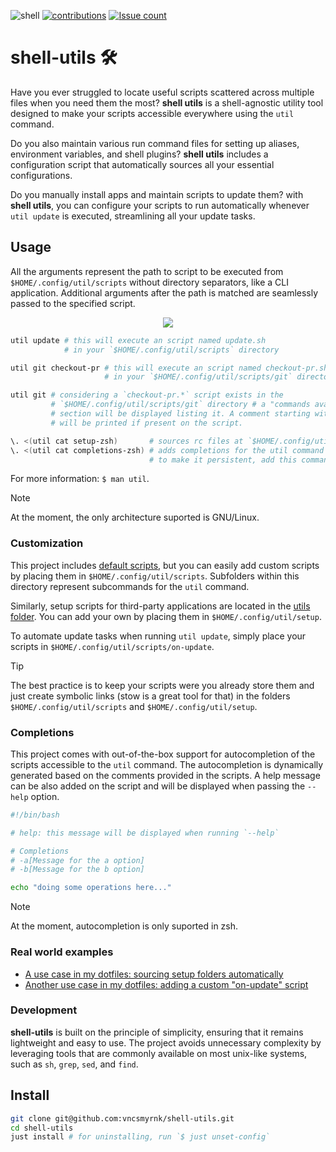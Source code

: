 ![shell](https://img.shields.io/badge/Shell-121011?style=flat&logo=gnu-bash&logoColor=white)
[![contributions](https://img.shields.io/badge/contributions-welcome-brightgreen.svg?style=flat)](https://github.com/vncsmyrnk/shell-utils/issues)
[![Issue count](https://img.shields.io/github/issues-search?query=repo%3Avncsmyrnk%2Fshell-utils%20is%3Aopen&label=open%20issues)](https://github.com/vncsmyrnk/shell-utils/issues)

# shell-utils 🛠️

Have you ever struggled to locate useful scripts scattered across multiple files when you need them the most? **shell utils** is a shell-agnostic utility tool designed to make your scripts accessible everywhere using the `util` command.

Do you also maintain various run command files for setting up aliases, environment variables, and shell plugins? **shell utils** includes a configuration script that automatically sources all your essential configurations.

Do you manually install apps and maintain scripts to update them? with **shell utils**, you can configure your scripts to run automatically whenever `util update` is executed, streamlining all your update tasks.

## Usage

All the arguments represent the path to script to be executed from `$HOME/.config/util/scripts` without directory separators, like a CLI application. Additional arguments after the path is matched are seamlessly passed to the specified script.

<p align="center">
  <a href="https://asciinema.org/a/kTkzdoHIFRfcLJShWloNHC8vV" target="_blank"><img src="https://asciinema.org/a/kTkzdoHIFRfcLJShWloNHC8vV.svg" /></a>
</p>

```sh
util update # this will execute an script named update.sh
            # in your `$HOME/.config/util/scripts` directory

util git checkout-pr # this will execute an script named checkout-pr.sh
                     # in your `$HOME/.config/util/scripts/git` directory.

util git # considering a `checkout-pr.*` script exists in the
         # `$HOME/.config/util/scripts/git` directory # a "commands available"
         # section will be displayed listing it. A comment starting with "help"
         # will be printed if present on the script.
```

```sh
\. <(util cat setup-zsh)       # sources rc files at `$HOME/.config/util/setup` for zsh
\. <(util cat completions-zsh) # adds completions for the util command for zsh
                               # to make it persistent, add this commands to your `$HOME/.zshrc`
```

For more information: `$ man util`.

> [!NOTE]
> At the moment, the only architecture suported is GNU/Linux.

### Customization

This project includes [default scripts](https://github.com/vncsmyrnk/shell-utils/tree/main/defaults), but you can easily add custom scripts by placing them in `$HOME/.config/util/scripts`. Subfolders within this directory represent subcommands for the `util` command.

Similarly, setup scripts for third-party applications are located in the [utils folder](https://github.com/vncsmyrnk/shell-utils/tree/main/utils). You can add your own by placing them in `$HOME/.config/util/setup`.

To automate update tasks when running `util update`, simply place your scripts in `$HOME/.config/util/scripts/on-update`.

> [!TIP]
> The best practice is to keep your scripts were you already store them and just create symbolic links (stow is a great tool for that) in the folders `$HOME/.config/util/scripts` and `$HOME/.config/util/setup`.

### Completions

This project comes with out-of-the-box support for autocompletion of the scripts accessible to the `util` command. The autocompletion is dynamically generated based on the comments provided in the scripts. A help message can be also added on the script and will be displayed when passing the `--help` option.

```sh
#!/bin/bash

# help: this message will be displayed when running `--help`

# Completions
# -a[Message for the a option]
# -b[Message for the b option]

echo "doing some operations here..."
```

> [!NOTE]
> At the moment, autocompletion is only suported in zsh.

### Real world examples

- [A use case in my dotfiles: sourcing setup folders automatically](https://github.com/vncsmyrnk/zsh-config/blob/ae9b9c00012adaeabe243c6998047a761519d205/.zshrc#L9-L11)
- [Another use case in my dotfiles: adding a custom "on-update" script](https://github.com/vncsmyrnk/zsh-config/blob/ae9b9c00012adaeabe243c6998047a761519d205/justfile#L37)

### Development

**shell-utils** is built on the principle of simplicity, ensuring that it remains lightweight and easy to use. The project avoids unnecessary complexity by leveraging tools that are commonly available on most unix-like systems, such as `sh`, `grep`, `sed`, and `find`.

## Install

```sh
git clone git@github.com:vncsmyrnk/shell-utils.git
cd shell-utils
just install # for uninstalling, run `$ just unset-config`
```
